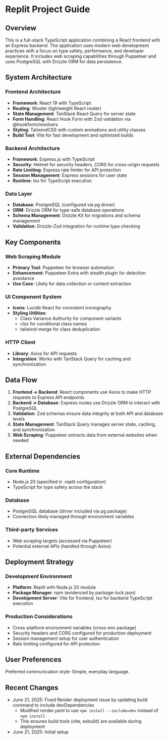 # Replit Project Guide

## Overview

This is a full-stack TypeScript application combining a React frontend with an Express backend. The application uses modern web development practices with a focus on type safety, performance, and developer experience. It includes web scraping capabilities through Puppeteer and uses PostgreSQL with Drizzle ORM for data persistence.

## System Architecture

### Frontend Architecture
- **Framework**: React 19 with TypeScript
- **Routing**: Wouter (lightweight React router)
- **State Management**: TanStack React Query for server state
- **Form Handling**: React Hook Form with Zod validation via @hookform/resolvers
- **Styling**: TailwindCSS with custom animations and utility classes
- **Build Tool**: Vite for fast development and optimized builds

### Backend Architecture
- **Framework**: Express.js with TypeScript
- **Security**: Helmet for security headers, CORS for cross-origin requests
- **Rate Limiting**: Express rate limiter for API protection
- **Session Management**: Express sessions for user state
- **Runtime**: tsx for TypeScript execution

### Data Layer
- **Database**: PostgreSQL (configured via pg driver)
- **ORM**: Drizzle ORM for type-safe database operations
- **Schema Management**: Drizzle Kit for migrations and schema management
- **Validation**: Drizzle-Zod integration for runtime type checking

## Key Components

### Web Scraping Module
- **Primary Tool**: Puppeteer for browser automation
- **Enhancement**: Puppeteer Extra with stealth plugin for detection avoidance
- **Use Case**: Likely for data collection or content extraction

### UI Component System
- **Icons**: Lucide React for consistent iconography
- **Styling Utilities**: 
  - Class Variance Authority for component variants
  - clsx for conditional class names
  - tailwind-merge for class deduplication

### HTTP Client
- **Library**: Axios for API requests
- **Integration**: Works with TanStack Query for caching and synchronization

## Data Flow

1. **Frontend → Backend**: React components use Axios to make HTTP requests to Express API endpoints
2. **Backend → Database**: Express routes use Drizzle ORM to interact with PostgreSQL
3. **Validation**: Zod schemas ensure data integrity at both API and database levels
4. **State Management**: TanStack Query manages server state, caching, and synchronization
5. **Web Scraping**: Puppeteer extracts data from external websites when needed

## External Dependencies

### Core Runtime
- Node.js 20 (specified in .replit configuration)
- TypeScript for type safety across the stack

### Database
- PostgreSQL database (driver included via pg package)
- Connection likely managed through environment variables

### Third-party Services
- Web scraping targets (accessed via Puppeteer)
- Potential external APIs (handled through Axios)

## Deployment Strategy

### Development Environment
- **Platform**: Replit with Node.js 20 module
- **Package Manager**: npm (evidenced by package-lock.json)
- **Development Server**: Vite for frontend, tsx for backend TypeScript execution

### Production Considerations
- Cross-platform environment variables (cross-env package)
- Security headers and CORS configured for production deployment
- Session management setup for user authentication
- Rate limiting configured for API protection

## User Preferences

Preferred communication style: Simple, everyday language.

## Recent Changes

- June 21, 2025: Fixed Render deployment issue by updating build command to include devDependencies
  - Modified render.yaml to use `npm install --include=dev` instead of `npm install`
  - This ensures build tools (vite, esbuild) are available during deployment
- June 21, 2025: Initial setup